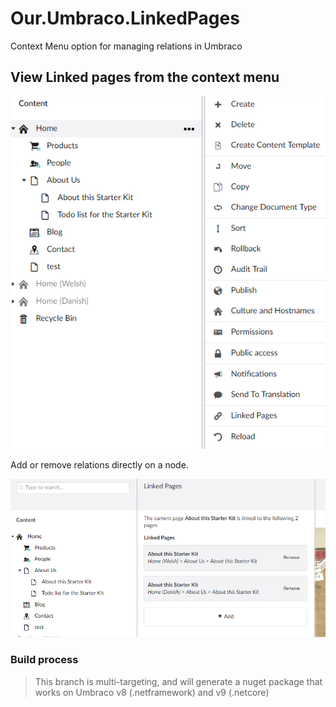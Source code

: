 # Our.Umbraco.LinkedPages
Context Menu option for managing relations in Umbraco

## View Linked pages from the context menu

![](/screenshots/ContextMenu.PNG)

Add or remove relations directly on a node.

![](/screenshots/LinksDialog.PNG)

### Build process
> This branch is multi-targeting, and will generate a nuget package that works on Umbraco v8 (.netframework) and v9 (.netcore)
